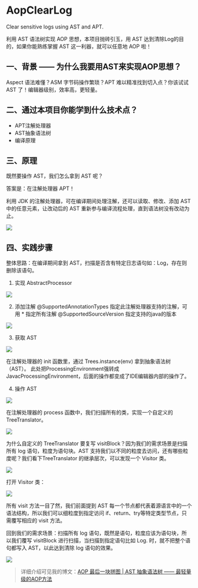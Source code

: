 # AopClearLog

Clear sensitive logs using AST and APT. 

利用 AST 语法树实现 AOP 思想，本项目抛砖引玉，用 AST 达到清除Log的目的，如果你能熟练掌握 AST 这一利器，就可以任意地 AOP 啦！

## 一、背景 —— 为什么我要用AST来实现AOP思想？

Aspect 语法难懂？ASM 字节码操作繁琐？APT 难以精准找到切入点？你该试试 AST 了！编辑器级别，效率高，更轻量。

## 二、通过本项目你能学到什么技术点？

- APT注解处理器
- AST抽象语法树
- 编译原理

## 三、原理

既然要操作 AST，我们怎么拿到 AST 呢？

答案是：在注解处理器 APT！

利用 JDK 的注解处理器，可在编译期间处理注解，还可以读取、修改、添加 AST 中的任意元素，让改动后的 AST 重新参与编译流程处理，直到语法树没有改动为止。

![](https://upload-images.jianshu.io/upload_images/3167794-8a6c67f65e124ae4.png?imageMogr2/auto-orient/strip%7CimageView2/2/w/908/format/webp)

## 四、实践步骤

整体思路：在编译期间拿到 AST，扫描是否含有特定日志语句如：Log，存在则删除该语句。

1. 实现 AbstractProcessor

![](https://upload-images.jianshu.io/upload_images/3167794-1b2eee38291ea305.png?imageMogr2/auto-orient/strip%7CimageView2/2/w/584/format/webp)

2. 添加注解
@SupportedAnnotationTypes 指定此注解处理器支持的注解，可用 * 指定所有注解
@SupportedSourceVersion 指定支持的java的版本

![](https://upload-images.jianshu.io/upload_images/3167794-57d051947d6cee74.png?imageMogr2/auto-orient/strip%7CimageView2/2/w/572/format/webp)

3. 获取 AST

![](https://upload-images.jianshu.io/upload_images/3167794-348bf2870dcc022d.png?imageMogr2/auto-orient/strip%7CimageView2/2/w/745/format/webp)

在注解处理器的 init 函数里，通过 Trees.instance(env) 拿到抽象语法树（AST）。
此处把ProcessingEnvironment强转成JavacProcessingEnvironment，后面的操作都变成了IDE编辑器内部的操作了。

4. 操作 AST

![](https://upload-images.jianshu.io/upload_images/3167794-cb5f1c5016c02400.png?imageMogr2/auto-orient/strip%7CimageView2/2/w/990/format/webp)

在注解处理器的 process 函数中，我们扫描所有的类，实现一个自定义的 TreeTranslator。

![](https://upload-images.jianshu.io/upload_images/3167794-cc8d45a1c8d52023.png?imageMogr2/auto-orient/strip%7CimageView2/2/w/804/format/webp)

为什么自定义的 TreeTranslator 要复写 visitBlock？因为我们的需求场景是扫描所有 log 语句，粒度为语句块。AST 支持我们以不同的粒度去访问，还有哪些粒度呢？我们看下TreeTranslator 的继承层次，可以发现一个 Visitor 类。

![](https://upload-images.jianshu.io/upload_images/3167794-1580e33c2e8e2b54.png?imageMogr2/auto-orient/strip%7CimageView2/2/w/1000/format/webp)

打开 Visitor 类：

![](https://upload-images.jianshu.io/upload_images/3167794-a1f5e6c041579a7e.png?imageMogr2/auto-orient/strip%7CimageView2/2/w/925/format/webp)

所有 visit 方法一目了然，我们前面提到 AST 每一个节点都代表着源语言中的一个语法结构，所以我们可以细粒度到指定访问 if、return、try等特定类型节点，只需覆写相应的 visit 方法。

回到我们的需求场景：扫描所有 log 语句，既然是语句，粒度应该为语句块，所以我们覆写 visitBlock 进行扫描，当扫描到指定语句比如 Log. 时，就不把整个语句都写入 AST，以此达到清除 log 语句的效果。

![](https://upload-images.jianshu.io/upload_images/3167794-f0220b58fe00bb35.png?imageMogr2/auto-orient/strip%7CimageView2/2/w/997/format/webp)


> 详细介绍可见我的博文：[AOP 最后一块拼图 | AST 抽象语法树 —— 最轻量级的AOP方法](https://www.jianshu.com/p/0f1c7b3e907f)
